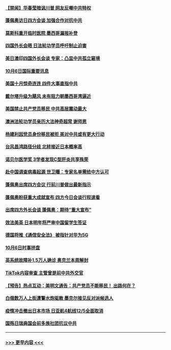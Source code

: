 #### [【禁闻】华春莹暗讽川普 网友反嘲中共特权](../pages/prog202/a102957515.md?t=10070551) 
#### [蓬佩奥访日四方会谈 加强合作对抗中共](../pages/prog202/a102957388.md?t=10070551) 
#### [莫斯科重开临时医院 墨西哥漏报补登](../pages/prog202/a102957363.md?t=10070551) 
#### [四国外长会晤 日法轮功学员呼吁制止迫害](../pages/prog202/a102957326.md?t=10070551) 
#### [美日澳印四国外长会谈 专家：凸显中共孤立窘境](../pages/prog202/a102957247.md?t=10070551) 
#### [10月6日国际重要讯息](../pages/prog202/a102957183.md?t=10070551) 
#### [美国十月惊奇连连 四件大事直指中共](../pages/prog202/a102957148.md?t=10070551) 
#### [戴尔塔升级为飓风 未有阻力朝墨西哥湾逼近](../pages/prog202/a102957157.md?t=10070551) 
#### [美国禁止共产党员移民 中共高层震动最大](../pages/prog202/a102957081.md?t=10070551) 
#### [澳洲法轮功学员亲历大法神奇超常 谢师恩](../pages/prog202/a102957060.md?t=10070551) 
#### [杨建利因党员身份移民被拒 美对中共或有更大行动](../pages/prog202/a102957042.md?t=10070551) 
#### [台风昌鸿路径分歧 北转接近日本概率高](../pages/prog202/a102956975.md?t=10070551) 
#### [诺贝尔医学奖 3学者发现C型肝炎共享殊荣](../pages/prog202/a102956952.md?t=10070551) 
#### [赴中国调查病毒起源 世卫曝：专家名单需给中方认可](../pages/prog202/a102956936.md?t=10070551) 
#### [蓬佩奥出席四方会议 行前川普做出最新指示](../pages/prog202/a102956708.md?t=10070551) 
#### [蓬佩奥盼获重大成就宣布 四方今日会谈行程速看](../pages/prog202/a102956873.md?t=10070551) 
#### [出席四方外长会谈 蓬佩奥：期待“重大宣布”](../pages/prog202/a102956622.md?t=10070551) 
#### [效法美英 日本明年将严审中国留学生签证](../pages/prog202/a102956676.md?t=10070551) 
#### [德国将推《通信安全法》 被指针对华为5G](../pages/prog202/a102956749.md?t=10070551) 
#### [10月6日时事拼盘](../pages/prog202/a102956734.md?t=10070551) 
#### [英系统故障补1.5万人确诊 奥克兰本周解封](../pages/prog202/a102956615.md?t=10070551) 
#### [TikTok内容审查 主管曾是前中共外交官](../pages/prog202/a102956620.md?t=10070551) 
#### [【预告】热点互动：美明文通告：共产党员不能移民！ 出路何在？](../pages/prog202/a102956578.md?t=10070551) 
#### [白俄数万人上街遭警水炮驱散 墨克尔接见反对派候选人](../pages/prog202/a102956568.md?t=10070551) 
#### [疫情冲击撤出日本市场 日亚航4航线12/5全面取消](../pages/prog202/a102956539.md?t=10070551) 
#### [国殇日瑞典国会前多族社团抗议中共](../pages/prog202/a102956547.md?t=10070551) 

----
#### [ >>> 更早内容 <<< ](../indexes/prog202-earlier.md)
